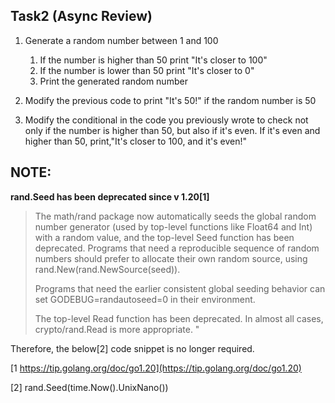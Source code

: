 
## Task2 (Async Review)

1. Generate a random number between 1 and 100
    1. If the number is higher than 50 print "It's closer to 100"
    2. If the number is lower than 50 print "It's closer to 0"
    3. Print the generated random number

2. Modify the previous code to print "It's 50!" if the random number is 50

3. Modify the conditional in the code you previously wrote to check not only if the  number is higher than 50, but also if it's even. If it's even and higher than 50, print,"It's closer to 100, and it's even!"


## NOTE: 
**rand.Seed has been deprecated since v 1.20[1]**

> The math/rand package now automatically seeds the global random number generator (used by top-level functions like Float64 and Int) with a random value, and the top-level Seed function has been deprecated. Programs that need a reproducible sequence of random numbers should prefer to allocate their own random source, using rand.New(rand.NewSource(seed)).
>
> Programs that need the earlier consistent global seeding behavior can set GODEBUG=randautoseed=0 in their environment.
>
> The top-level Read function has been deprecated. In almost all cases, crypto/rand.Read is more appropriate. "

Therefore, the below[2] code snippet is no longer required.

[1 https://tip.golang.org/doc/go1.20](https://tip.golang.org/doc/go1.20)


[2] rand.Seed(time.Now().UnixNano())


